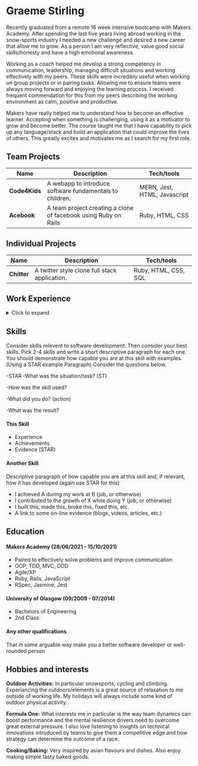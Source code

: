 # Graeme Stirling

Recently graduated from a remote 16 week intensive bootcamp with Makers Academy. After spending the last five years living abroad working in the snow-sports industry I needed a new challenge and desired a new career that allow me to grow. As a person I am very reflective, value good social skills/honesty and have a high emotional awareness.

Working as a coach helped me develop a strong competency in communication, leadership, managing difficult situations and working effectively with my peers. These skills were incredibly useful when working on group projects or in pairing tasks. Allowing me to ensure teams were always moving forward and enjoying the learning process. I received frequent commendation for this from my peers describing the working environment as calm, positive and productive.  

Makers have really helped me to understand how to become an effective learner. Accepting when something is challenging, using it as a motivator to grow and become better. The course taught me that I have capability to pick up any language/stack and build an application that could improve the lives of others. This greatly excites and motivates me as I search for my first role.      

## Team Projects

| Name                         | Description                                                                               | Tech/tools                  |
| ---------------------------- | -----------------                                                                         | -----------------           |
| **Code4Kids**                | A webapp to introduce software fundamentals to children.                                  | MERN, Jest, HTML, Javascript|
| **Acebook**                  | A team project creating a clone of facebook using Ruby on Rails                           | Ruby, HTML, CSS             |

## Individual Projects

| Name                         | Description                                                                               | Tech/tools                  |
| ---------------------------- | -----------------                                                                         | -----------------           |
| **Chitter**                  | A twitter style clone full stack application.                                             | Ruby, HTML, CSS, SQL        |

## Work Experience

<details>
  <summary>Click to expand</summary>
  
**Muckhart Golf Club** (03/2021 to 07/2021) Full-time   
Shop Assistant

**The Bottle Shop** (04/2020 to 03/2021) Full-time  
Shop Assistant

**Whistler Blackcomb, Canada** (11/2016 to 04/2021) Full-time Seasonal    
Freestyle Development Program Coach and Staff Trainer

**Thredbo Resort, Australia** (06/2019 to 10/2019) Full-time Seasonal    
Moguls Coach/Instructor

**Various Retail Roles, Canada** (04/2017 to 10/2018) Full-time Seasonal   
Shop Assistant 

**Muircot Farmshop, Scotland** (07/2016 to 11/2016) Full-time   
Service Staff

**Niseko Base Snowsports, Japan** (11/2015 to 03/2016) Full-time Seasonal    
Adults Instructor
  
**Gnomes Alpine Sports, New Zealand** (06/2015 to 10/2016) Full-time Seasonal  
Ski Boot Fitter 
  
**Ellis Brigham, Scotland** (09/2014 to 03/2015) Full-time Seasonal  
Ski Boot Fitter
  
**Snow Factor, Scotland** (01/2011 to 05/2015) Part-time   
Sabatical from University (09/2012 to 09/2013) Full-time
Snowsports Instructor 
  
  
 - Any experience, including roles and responsibilities and results achived in bullet point format.

**Company Name** (start-date to end-date)  
_Your job title_

- Any experience relevent to software development
</details>

## Skills

Consider skills relevent to software development. Then consider your best skills. Pick 2-4 skills and write a short descriptive paragraph for each one. You should demonstrate how capable you are at this skill with examples.
(Using a STAR example Paragraph) Consider the questions below.

-STAR
-What was the situation/task? (ST)

-How was the skill used?

-What did you do? (action)

-What was the result?


#### This Skill

- Experience
- Achievements
- Evidence (STAR)

#### Another Skill

Descriptive paragraph of how capable you are at this skill and, if relevant, how it has developed (again use STAR for this)

- I achieved A during my work at B (job, or otherwise)
- I contributed to the growth of X while doing Y (job, or otherwise)
- I built this, made this, broke this, fixed this, etc.
- A link to some on-line evidence (blogs, videos, articles, etc.)

## Education

#### Makers Academy (28/06/2021 - 15/10/2021)
- Paired to effectively solve problems and improve communication  
- OOP, TDD, MVC, DDD
- Agile/XP
- Ruby, Rails, JavaScript
- RSpec, Jasmine, Jest 

#### University of Glasgow (09/2009 - 07/2014)

- Bachelors of Engineering 
- 2nd Class 

#### Any other qualifications

That in some arguable way make you a better software developer or well-rounded person

## Hobbies and interests 

**Outdoor Activities:**
In particular snowsports, cycling and climbing. Experiancing the outdoors/elements is a great source of relaxation to me outside of working life. My holidays will always include some kind of outdoor physical activity.    

**Formula One:**
What interests me in particular is the way team dynamics can boost performance and the mental resilience drivers need to overcome great external pressure. I also love listening to insights on technical innovations introduced by teams to give them a competitive edge and how strategy can determine the outcome of a race.

**Cooking/Baking:**
Very inspired by asian flavours and dishes. Also enjoy making simple tasty baked goods. 

